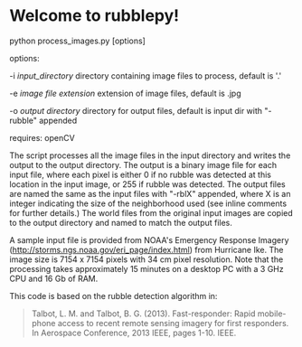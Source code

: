 # Welcome to rubblepy!

   python process_images.py [options]

options:

-i *input_directory*       directory containing image files to process, default is '.'

-e *image file extension*  extension of image files, default is .jpg 

-o *output directory*      directory for output files, default is input dir with "-rubble" appended


requires:  openCV

The script processes all the image files in the input directory and writes the output to
the output directory.  The output is a binary image file for each input file, where each
pixel is either 0 if no rubble was detected at this location in the input image, or 255 if
rubble was detected.  The output files are named the same as the input files with "-rblX" 
appended, where X is an integer indicating the size of the neighborhood used (see inline
comments for further details.)  The world files from the original input images are copied
to the output directory and named to match the output files.  

A sample input file is provided from NOAA's Emergency Response Imagery 
(http://storms.ngs.noaa.gov/eri_page/index.html) from Hurricane Ike.  The image size is
7154 x 7154 pixels with 34 cm pixel resolution.  Note that the processing takes 
approximately 15 minutes on a desktop PC with a 3 GHz CPU and 16 Gb of RAM.

This code is based on the rubble detection algorithm in:

 > Talbot, L. M. and Talbot, B. G. (2013). Fast-responder: Rapid mobile-phone 
 > access to recent remote sensing imagery for first responders. In Aerospace Conference, 2013 IEEE, 
 > pages 1-10. IEEE.
